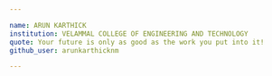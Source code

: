 ```yaml
---

name: ARUN KARTHICK
institution: VELAMMAL COLLEGE OF ENGINEERING AND TECHNOLOGY 
quote: Your future is only as good as the work you put into it!
github_user: arunkarthicknm

---
```


